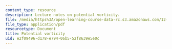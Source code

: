 ```yaml
---
content_type: resource
description: Lecture notes on potential vorticity.
file: /media/https%3A/open-learning-course-data-rc.s3.amazonaws.com/12-803-quasi-balanced-circulations-in-oceans-and-atmospheres-fall-2009/e2f09496d178e79406b552f8639e5e0c_MIT12_803F09_lec05.pdf
file_type: application/pdf
resourcetype: Document
title: Potential vorticity
uid: e2f09496-d178-e794-06b5-52f8639e5e0c
---
```

